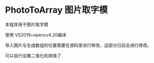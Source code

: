 # PhotoToArray  图片取字模
本程序用于图片取字模

使用 VS2019+opencv4.20编译 

导入图片与生成数组的位置需要在源码里进行修改，这部分日后会进行修改。

可以自行设置二值化的阈值了
